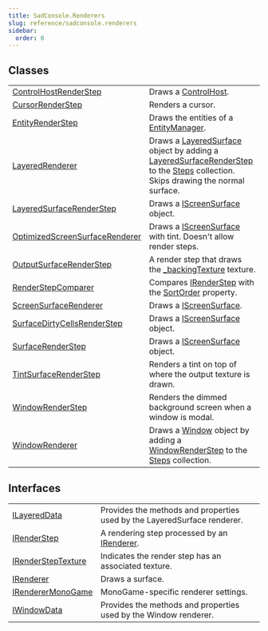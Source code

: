 ```yaml
---
title: SadConsole.Renderers
slug: reference/sadconsole.renderers
sidebar:
  order: 0
---
```

## Classes

| | |
| --- | --- |
| [ControlHostRenderStep](../sadconsole.renderers.controlhostrenderstep/) | Draws a [ControlHost](../sadconsole.ui.controlhost/). |
| [CursorRenderStep](../sadconsole.renderers.cursorrenderstep/) | Renders a cursor. |
| [EntityRenderStep](../sadconsole.renderers.entityrenderstep/) | Draws the entities of a [EntityManager](../sadconsole.entities.entitymanager/). |
| [LayeredRenderer](../sadconsole.renderers.layeredrenderer/) | Draws a [LayeredSurface](../sadconsole.components.layeredsurface/) object by adding a [LayeredSurfaceRenderStep](../sadconsole.renderers.layeredsurfacerenderstep/) to the [Steps](../sadconsole.renderers.screensurfacerenderer/#steps/) collection. Skips drawing the normal surface. |
| [LayeredSurfaceRenderStep](../sadconsole.renderers.layeredsurfacerenderstep/) | Draws a [IScreenSurface](../sadconsole.iscreensurface/) object. |
| [OptimizedScreenSurfaceRenderer](../sadconsole.renderers.optimizedscreensurfacerenderer/) | Draws a [IScreenSurface](../sadconsole.iscreensurface/) with tint. Doesn't allow render steps. |
| [OutputSurfaceRenderStep](../sadconsole.renderers.outputsurfacerenderstep/) | A render step that draws the [_backingTexture](../sadconsole.renderers.screensurfacerenderer/#backingtexture/) texture. |
| [RenderStepComparer](../sadconsole.renderers.renderstepcomparer/) | Compares [IRenderStep](../sadconsole.renderers.irenderstep/) with the [SortOrder](../sadconsole.renderers.irenderstep/#sortorder/) property. |
| [ScreenSurfaceRenderer](../sadconsole.renderers.screensurfacerenderer/) | Draws a [IScreenSurface](../sadconsole.iscreensurface/). |
| [SurfaceDirtyCellsRenderStep](../sadconsole.renderers.surfacedirtycellsrenderstep/) | Draws a [IScreenSurface](../sadconsole.iscreensurface/) object. |
| [SurfaceRenderStep](../sadconsole.renderers.surfacerenderstep/) | Draws a [IScreenSurface](../sadconsole.iscreensurface/) object. |
| [TintSurfaceRenderStep](../sadconsole.renderers.tintsurfacerenderstep/) | Renders a tint on top of where the output texture is drawn. |
| [WindowRenderStep](../sadconsole.renderers.windowrenderstep/) | Renders the dimmed background screen when a window is modal. |
| [WindowRenderer](../sadconsole.renderers.windowrenderer/) | Draws a [Window](../sadconsole.ui.window/) object by adding a [WindowRenderStep](../sadconsole.renderers.windowrenderstep/) to the [Steps](../sadconsole.renderers.screensurfacerenderer/#steps/) collection. |
## Interfaces

| | |
| --- | --- |
| [ILayeredData](../sadconsole.renderers.ilayereddata/) | Provides the methods and properties used by the LayeredSurface renderer. |
| [IRenderStep](../sadconsole.renderers.irenderstep/) | A rendering step processed by an [IRenderer](../sadconsole.renderers.irenderer/). |
| [IRenderStepTexture](../sadconsole.renderers.irendersteptexture/) | Indicates the render step has an associated texture. |
| [IRenderer](../sadconsole.renderers.irenderer/) | Draws a surface. |
| [IRendererMonoGame](../sadconsole.renderers.irenderermonogame/) | MonoGame-specific renderer settings. |
| [IWindowData](../sadconsole.renderers.iwindowdata/) | Provides the methods and properties used by the Window renderer. |